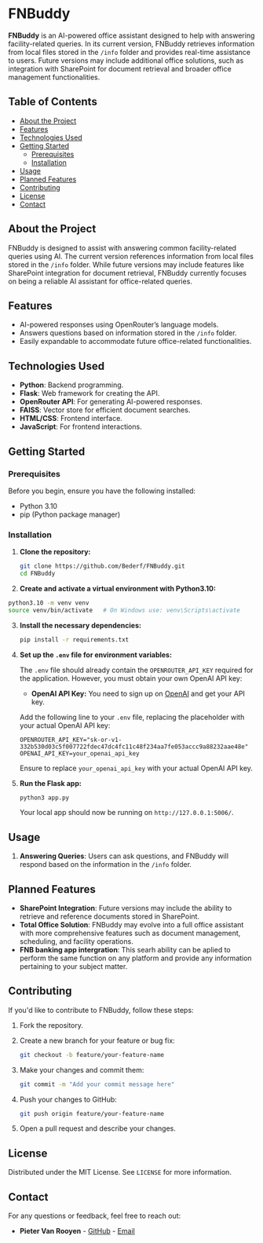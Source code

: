 # FNBuddy

**FNBuddy** is an AI-powered office assistant designed to help with answering facility-related queries. In its current version, FNBuddy retrieves information from local files stored in the `/info` folder and provides real-time assistance to users. Future versions may include additional office solutions, such as integration with SharePoint for document retrieval and broader office management functionalities.

## Table of Contents

- [About the Project](#about-the-project)
- [Features](#features)
- [Technologies Used](#technologies-used)
- [Getting Started](#getting-started)
  - [Prerequisites](#prerequisites)
  - [Installation](#installation)
- [Usage](#usage)
- [Planned Features](#planned-features)
- [Contributing](#contributing)
- [License](#license)
- [Contact](#contact)

## About the Project

FNBuddy is designed to assist with answering common facility-related queries using AI. The current version references information from local files stored in the `/info` folder. While future versions may include features like SharePoint integration for document retrieval, FNBuddy currently focuses on being a reliable AI assistant for office-related queries.

## Features

- AI-powered responses using OpenRouter’s language models.
- Answers questions based on information stored in the `/info` folder.
- Easily expandable to accommodate future office-related functionalities.

## Technologies Used

- **Python**: Backend programming.
- **Flask**: Web framework for creating the API.
- **OpenRouter API**: For generating AI-powered responses.
- **FAISS**: Vector store for efficient document searches.
- **HTML/CSS**: Frontend interface.
- **JavaScript**: For frontend interactions.

## Getting Started

### Prerequisites

Before you begin, ensure you have the following installed:

- Python 3.10
- pip (Python package manager)

### Installation

1. **Clone the repository:**

   ```bash
   git clone https://github.com/Bederf/FNBuddy.git
   cd FNBuddy
   ```

2. **Create and activate a virtual environment with Python3.10:**

  ```bash
  python3.10 -m venv venv
  source venv/bin/activate   # On Windows use: venv\Scripts\activate
   ```

3. **Install the necessary dependencies:**

   ```bash
   pip install -r requirements.txt
   ```

4. **Set up the `.env` file for environment variables:**

   The `.env` file should already contain the `OPENROUTER_API_KEY` required for the application. However, you must obtain your own OpenAI API key:

   - **OpenAI API Key:** You need to sign up on [OpenAI](https://platform.openai.com/) and get your API key.

   Add the following line to your `.env` file, replacing the placeholder with your actual OpenAI API key:

   ```plaintext
   OPENROUTER_API_KEY="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"
   OPENAI_API_KEY=your_openai_api_key
   ```

   Ensure to replace `your_openai_api_key` with your actual OpenAI API key.

5. **Run the Flask app:**

   ```bash
   python3 app.py
   ```

   Your local app should now be running on `http://127.0.0.1:5006/`.

## Usage

1. **Answering Queries**: Users can ask questions, and FNBuddy will respond based on the information in the `/info` folder.

## Planned Features

- **SharePoint Integration**: Future versions may include the ability to retrieve and reference documents stored in SharePoint.
- **Total Office Solution**: FNBuddy may evolve into a full office assistant with more comprehensive features such as document management, scheduling, and facility operations.
- **FNB banking app intergration**: This searh ability can be aplied to perform the same function on any platform and provide any information pertaining to your subject matter.

## Contributing

If you'd like to contribute to FNBuddy, follow these steps:

1. Fork the repository.
2. Create a new branch for your feature or bug fix:

   ```bash
   git checkout -b feature/your-feature-name
   ```

3. Make your changes and commit them:

   ```bash
   git commit -m "Add your commit message here"
   ```

4. Push your changes to GitHub:

   ```bash
   git push origin feature/your-feature-name
   ```

5. Open a pull request and describe your changes.

## License

Distributed under the MIT License. See `LICENSE` for more information.

## Contact

For any questions or feedback, feel free to reach out:

- **Pieter Van Rooyen** - [GitHub](https://github.com/Bederf) - [Email](mailto:bederf@gmail.com)

